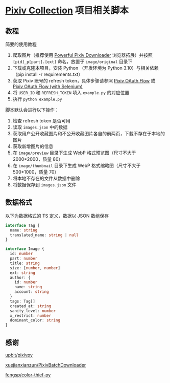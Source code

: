 # [Pixiv Collection](https://github.com/orilights/PixivCollection) 项目相关脚本

## 教程

简要的使用教程

1. 爬取图片（推荐使用 [Powerful Pixiv Downloader](https://github.com/xuejianxianzun/PixivBatchDownloader) 浏览器拓展）并按照 `[pid]_p[part].[ext]` 命名，放置于 `image/original` 目录下
2. 下载或克隆本项目，安装 Python （开发环境为 Python 3.10）与相关依赖（pip install -r requirements.txt）
3. 获取 Pixiv 账号的 refresh token，具体步骤请参照 [Pixiv OAuth Flow](https://gist.github.com/ZipFile/c9ebedb224406f4f11845ab700124362) 或 [Pixiv OAuth Flow (with Selenium)](https://gist.github.com/upbit/6edda27cb1644e94183291109b8a5fde)
4. 将 `USER_ID` 和 `REFRESH_TOKEN` 填入 `example.py` 的对应位置
5. 执行 `python example.py`

脚本默认会进行以下操作：

1. 检查 refresh token 是否可用
2. 读取 `images.json` 中的数据
3. 获取用户公开收藏图片和不公开收藏图片各自的前两页，下载不存在于本地的图片
4. 获取新增图片的信息
5. 在 `image/preview` 目录下生成 WebP 格式预览图（尺寸不大于 2000*2000，质量 80）
6. 在 `image/thumbnail` 目录下生成 WebP 格式缩略图（尺寸不大于 500*1000，质量 70）
7. 将本地不存在的文件从数据中删除
8. 将数据保存到 `images.json` 文件

## 数据格式

以下为数据格式的 TS 定义，数据以 JSON 数组保存

```ts
interface Tag {
  name: string
  translated_name: string | null
}

interface Image {
  id: number
  part: number
  title: string
  size: [number, number]
  ext: string
  author: {
    id: number
    name: string
    account: string
  }
  tags: Tag[]
  created_at: string
  sanity_level: number
  x_restrict: number
  dominant_color: string
}
```

## 感谢

[upbit/pixivpy](https://github.com/upbit/pixivpy)

[xuejianxianzun/PixivBatchDownloader](https://github.com/xuejianxianzun/PixivBatchDownloader)

[fengsp/color-thief-py](https://github.com/fengsp/color-thief-py)
